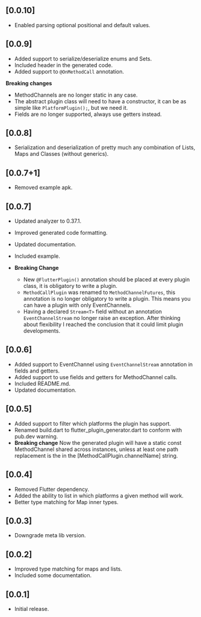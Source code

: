 ## [0.0.10]

- Enabled parsing optional positional and default values.


## [0.0.9]

- Added support to serialize/deserialize enums and Sets.
- Included header in the generated code.
- Added support to `@OnMethodCall` annotation.

**Breaking changes**
- MethodChannels are no longer static in any case.
- The abstract plugin class will need to have a constructor, it can be as simple like `PlatformPlugin();`, but we need it. 
- Fields are no longer supported, always use getters instead.

## [0.0.8]

- Serialization and deserialization of pretty much any combination of Lists, Maps and Classes (without generics).

## [0.0.7+1]

- Removed example apk.

## [0.0.7]

- Updated analyzer to 0.37.1.
- Improved generated code formatting.
- Updated documentation.
- Included example.

- **Breaking Change**
  - New `@FlutterPlugin()` annotation should be placed at every plugin class, it is obligatory to write a plugin.
  - `MethodCallPlugin` was renamed to `MethodChannelFutures`, this annotation is no longer obligatory to write a plugin.
  This means you can have a plugin with only EventChannels.
  - Having a declared `Stream<T>` field without an annotation `EventChannelStream` no longer raise an exception.
  After thinking about flexibility I reached the conclusion that it could limit plugin developments.

## [0.0.6]

- Added support to EventChannel using `EventChannelStream` annotation in fields and getters.
- Added support to use fields and getters for MethodChannel calls.
- Included README.md.
- Updated documentation.


## [0.0.5]

- Added support to filter which platforms the plugin has support.
- Renamed build.dart to flutter_plugin_generator.dart to conform with pub.dev warning.
- **Breaking change** Now the generated plugin will have a static const MethodChannel shared across instances, unless
at least one path replacement is the in the [MethodCallPlugin.channelName] string.

## [0.0.4]

- Removed Flutter dependency.
- Added the ability to list in which platforms a given method will work.
- Better type matching for Map inner types.

## [0.0.3]

- Downgrade meta lib version.

## [0.0.2]

- Improved type matching for maps and lists.
- Included some documentation.

## [0.0.1] 

- Initial release.